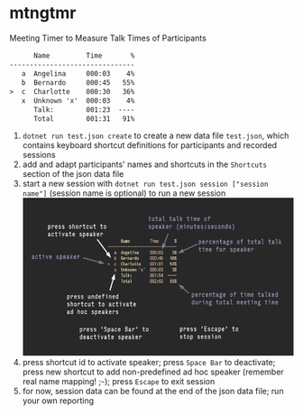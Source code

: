 # mtngtmr
Meeting Timer to Measure Talk Times of Participants
```
      Name         Time       %
-------------------------------
   a  Angelina     000:03    4%
   b  Bernardo     000:45   55%
>  c  Charlotte    000:30   36%
   x  Unknown 'x'  000:03    4%
      Talk:        001:23  ----
      Total        001:31   91%

```
1. `dotnet run test.json create` to create a new data file `test.json`, which contains keyboard shortcut definitions for participants and recorded sessions
2. add and adapt participants' names and shortcuts in the `Shortcuts` section of the json data file
3. start a new session with `dotnet run test.json session ["session name"]` (session name is optional) to run a new session
![mtngtmr in action](mtngtmr.png)
4. press shortcut id to activate speaker; press `Space Bar` to deactivate; press new shortcut to add non-predefined ad hoc speaker (remember real name mapping! ;-); press `Escape` to exit session
5. for now, session data can be found at the end of the json data file; run your own reporting